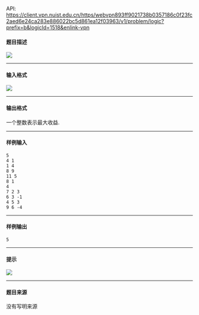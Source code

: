 API: https://client.vpn.nuist.edu.cn/https/webvpn893ff9021738b0357186c0f23fc2aed6e24ca283e886022bc5d861ea12f03963/v1/problem/logic?prefix=b&logicId=1518&enlink-vpn

#### 题目描述

![](../file/1518_0.jpg)

---

#### 输入格式

![](../file/1518_0.jpg)

---

#### 输出格式

一个整数表示最大收益.

---

#### 样例输入
```
5
4 1
1 4
8 9
11 5
8 1
4
7 2 3
6 3 -1
4 5 3
9 6 -4

```

---

#### 样例输出
```
5

```

---

#### 提示

![](../file/1518_0.jpg)

---

#### 题目来源

没有写明来源